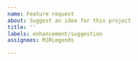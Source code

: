 ```yaml
---
name: Feature request
about: Suggest an idea for this project
title: ''
labels: enhancement/suggestion
assignees: MJRLegends

---
```



